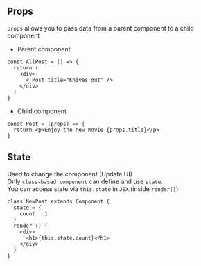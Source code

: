 ## Props
`props` allows you to pass data from a parent component to a child component
- Parent component
```JSX
const AllPost = () => {
  return (
    <div>
      < Post title="Knives out" />
    </div>
  )
}
```
- Child component
```JSX
const Post = (props) => {
  return <p>Enjoy the new movie {props.title}</p>
}
```

## State
Used to change the component (Update UI)<br>
Only `class-based component` can define and use `state`. <br>
You can access state via `this.state` in `JSX`.\(inside `render()`\)
```JSX
class NewPost extends Component {
  state = {
    count : 1
  }
  render () {
    <div>
      <h1>{this.state.count}</h1>
    </div>
  }
}
```
